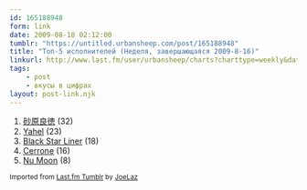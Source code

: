 ```yaml
---
id: 165188948
form: link
date: 2009-08-18 02:12:00
tumblr: "https://untitled.urbansheep.com/post/165188948"
title: "Топ-5 исполнителей (Неделя, завершающаяся 2009-8-16)"
linkurl: http://www.last.fm/user/urbansheep/charts?charttype=weekly&date_to=1250424000
tags:
    - post
    - вкусы в цифрах
layout: post-link.njk
---
```

<ol><li>
<a rel="nofollow" target="_blank" href="http://www.last.fm/music/%E7%A0%82%E5%8E%9F%E8%89%AF%E5%BE%B3">砂原良徳</a>&nbsp;(32)</li>
<li>
<a rel="nofollow" target="_blank" href="http://www.last.fm/music/Yahel">Yahel</a>&nbsp;(23)</li>
<li>
<a rel="nofollow" target="_blank" href="http://www.last.fm/music/Black+Star+Liner">Black Star Liner</a>&nbsp;(18)</li>
<li>
<a rel="nofollow" target="_blank" href="http://www.last.fm/music/Cerrone">Cerrone</a>&nbsp;(16)</li>
<li>
<a rel="nofollow" target="_blank" href="http://www.last.fm/music/Nu+Moon">Nu Moon</a>&nbsp;(8)</li>
</ol><p><small>Imported from <a rel="nofollow" target="_blank" href="http://joelaz.com/post/23488847/last-fm-tumblr-weekly-top-artists">Last.fm Tumblr</a> by <a rel="nofollow" target="_blank" href="http://joelaz.com">JoeLaz</a></small></p>
